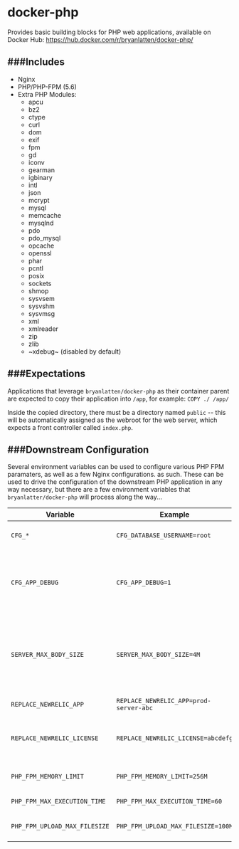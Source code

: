 docker-php
==========

Provides basic building blocks for PHP web applications, available on Docker Hub: https://hub.docker.com/r/bryanlatten/docker-php/

###Includes
---
- Nginx
- PHP/PHP-FPM (5.6)
- Extra PHP Modules:
  - apcu
  - bz2
  - ctype
  - curl
  - dom
  - exif
  - fpm
  - gd
  - iconv
  - gearman
  - igbinary
  - intl
  - json
  - mcrypt
  - mysql
  - memcache
  - mysqlnd
  - pdo
  - pdo_mysql
  - opcache
  - openssl
  - phar
  - pcntl
  - posix
  - sockets
  - shmop
  - sysvsem
  - sysvshm
  - sysvmsg
  - xml
  - xmlreader
  - zip
  - zlib
  - ~xdebug~ (disabled by default)

###Expectations
---
Applications that leverage `bryanlatten/docker-php` as their container parent are expected to copy their application into `/app`, for example:
```COPY ./ /app/```

Inside the copied directory, there must be a directory named `public` -- this will be automatically assigned as the webroot for the web server, which expects
a front controller called `index.php`.

###Downstream Configuration
---
Several environment variables can be used to configure various PHP FPM paramaters, as well as a few Nginx configurations.
as such. These can be used to drive the configuration of the downstream PHP application in any way necessary, but there are a few environment variables that `bryanlatter/docker-php` will process along the way...

Variable | Example | Description
--- | --- | ---
`CFG_*` | `CFG_DATABASE_USERNAME=root` | PHP has access as an environment variable
`CFG_APP_DEBUG` | `CFG_APP_DEBUG=1` | Setting to `1` or `true` will cue the Opcache to watch for file changes. Otherwise, the Opcache check is skipped for a performance boost.
`SERVER_MAX_BODY_SIZE` | `SERVER_MAX_BODY_SIZE=4M` | Allows the downstream application to specify a non-default `client_max_body_size` configuration for the `server`-level directive in `/etc/nginx/sites-available/default`
`REPLACE_NEWRELIC_APP` | `REPLACE_NEWRELIC_APP=prod-server-abc` | Sets application name for newrelic
`REPLACE_NEWRELIC_LICENSE` | `REPLACE_NEWRELIC_LICENSE=abcdefg` | Sets license for newrelic, when combined with above, will enable newrelic reporting
`PHP_FPM_MEMORY_LIMIT` | `PHP_FPM_MEMORY_LIMIT=256M` | Sets memory limit for FPM instances of PHP
`PHP_FPM_MAX_EXECUTION_TIME` | `PHP_FPM_MAX_EXECUTION_TIME=60` | Sets time limit for FPM workers
`PHP_FPM_UPLOAD_MAX_FILESIZE` | `PHP_FPM_UPLOAD_MAX_FILESIZE=100M` | Sets both upload_max_filesize and post_max_size

